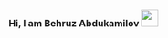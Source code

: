 ### Hi, I am Behruz Abdukamilov  <img src="https://media0.giphy.com/media/v1.Y2lkPTc5MGI3NjExenVwbDlyczBnMGZ0aG52eWVvdm5lc2J0czhsZnRucmNwYjd3d2pqayZlcD12MV9pbnRlcm5hbF9naWZfYnlfaWQmY3Q9Zw/l1IB22SuYeEMMPTguL/giphy.gif" width="30px">


<!--
**abdukamilovb/abdukamilovb** is a ✨ _special_ ✨ repository because its `README.md` (this file) appears on your GitHub profile.

Here are some ideas to get you started:

- 🔭 I’m currently working on ...
- 🌱 I’m currently learning ...
- 👯 I’m looking to collaborate on ...
- 🤔 I’m looking for help with ...
- 💬 Ask me about ...
- 📫 How to reach me: ...
- 😄 Pronouns: ...
- ⚡ Fun fact: ...
-->
